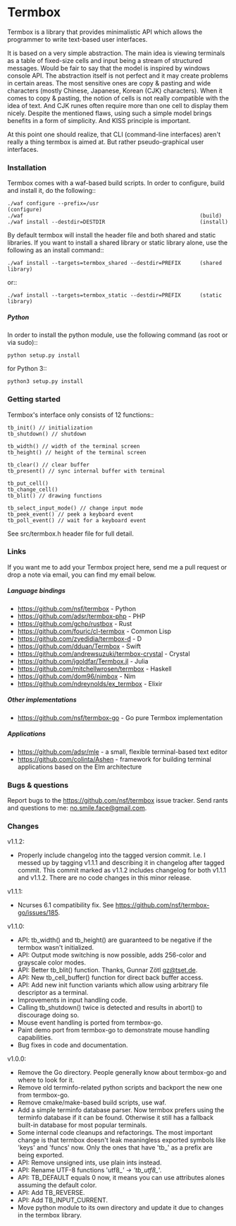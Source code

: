 # Termbox

Termbox is a library that provides minimalistic API which allows the
programmer to write text-based user interfaces.

It is based on a very simple abstraction. The main idea is viewing terminals as
a table of fixed-size cells and input being a stream of structured
messages. Would be fair to say that the model is inspired by windows console
API. The abstraction itself is not perfect and it may create problems in certain
areas. The most sensitive ones are copy & pasting and wide characters (mostly
Chinese, Japanese, Korean (CJK) characters). When it comes to copy & pasting,
the notion of cells is not really compatible with the idea of text. And CJK
runes often require more than one cell to display them nicely. Despite the
mentioned flaws, using such a simple model brings benefits in a form of
simplicity. And KISS principle is important.

At this point one should realize, that CLI (command-line interfaces) aren't
really a thing termbox is aimed at. But rather pseudo-graphical user interfaces.

### Installation

Termbox comes with a waf-based build scripts. In order to configure, build and
install it, do the following::

```
./waf configure --prefix=/usr                                (configure)
./waf                                                        (build)
./waf install --destdir=DESTDIR                              (install)
```

By default termbox will install the header file and both shared and static
libraries. If you want to install a shared library or static library alone, use
the following as an install command::

```
./waf install --targets=termbox_shared --destdir=PREFIX      (shared library)
```

or::

```
./waf install --targets=termbox_static --destdir=PREFIX      (static library)
```

##### Python

In order to install the python module, use the following command (as root or
via sudo)::

```
python setup.py install
```

for Python 3::

```
python3 setup.py install
```

### Getting started

Termbox's interface only consists of 12 functions::

```
tb_init() // initialization
tb_shutdown() // shutdown

tb_width() // width of the terminal screen
tb_height() // height of the terminal screen

tb_clear() // clear buffer
tb_present() // sync internal buffer with terminal

tb_put_cell()
tb_change_cell()
tb_blit() // drawing functions

tb_select_input_mode() // change input mode
tb_peek_event() // peek a keyboard event
tb_poll_event() // wait for a keyboard event
```

See src/termbox.h header file for full detail.

### Links

If you want me to add your Termbox project here, send me a pull request or drop
a note via email, you can find my email below.

##### Language bindings

- https://github.com/nsf/termbox - Python
- https://github.com/adsr/termbox-php - PHP
- https://github.com/gchp/rustbox - Rust
- https://github.com/fouric/cl-termbox - Common Lisp
- https://github.com/zyedidia/termbox-d - D
- https://github.com/dduan/Termbox - Swift
- https://github.com/andrewsuzuki/termbox-crystal - Crystal
- https://github.com/jgoldfar/Termbox.jl - Julia
- https://github.com/mitchellwrosen/termbox - Haskell
- https://github.com/dom96/nimbox - Nim
- https://github.com/ndreynolds/ex_termbox - Elixir

##### Other implementations

- https://github.com/nsf/termbox-go - Go pure Termbox implementation

##### Applications

- https://github.com/adsr/mle - a small, flexible terminal-based text editor
- https://github.com/colinta/Ashen - framework for building terminal applications based on the Elm architecture

### Bugs & questions

Report bugs to the https://github.com/nsf/termbox issue tracker. Send rants
and questions to me: no.smile.face@gmail.com.

### Changes

v1.1.2:

- Properly include changelog into the tagged version commit. I.e. I messed up
  by tagging v1.1.1 and describing it in changelog after tagged commit. This
  commit marked as v1.1.2 includes changelog for both v1.1.1 and v1.1.2. There
  are no code changes in this minor release.

v1.1.1:

- Ncurses 6.1 compatibility fix. See https://github.com/nsf/termbox-go/issues/185.

v1.1.0:

- API: tb_width() and tb_height() are guaranteed to be negative if the termbox
  wasn't initialized.
- API: Output mode switching is now possible, adds 256-color and grayscale color
  modes.
- API: Better tb_blit() function. Thanks, Gunnar Zötl <gz@tset.de>.
- API: New tb_cell_buffer() function for direct back buffer access.
- API: Add new init function variants which allow using arbitrary file
  descriptor as a terminal.
- Improvements in input handling code.
- Calling tb_shutdown() twice is detected and results in abort() to discourage
  doing so.
- Mouse event handling is ported from termbox-go.
- Paint demo port from termbox-go to demonstrate mouse handling capabilities.
- Bug fixes in code and documentation.

v1.0.0:

- Remove the Go directory. People generally know about termbox-go and where
  to look for it.
- Remove old terminfo-related python scripts and backport the new one from
  termbox-go.
- Remove cmake/make-based build scripts, use waf.
- Add a simple terminfo database parser. Now termbox prefers using the
  terminfo database if it can be found. Otherwise it still has a fallback
  built-in database for most popular terminals.
- Some internal code cleanups and refactorings. The most important change is
  that termbox doesn't leak meaningless exported symbols like 'keys' and
  'funcs' now. Only the ones that have 'tb_' as a prefix are being exported.
- API: Remove unsigned ints, use plain ints instead.
- API: Rename UTF-8 functions 'utf8_*' -> 'tb_utf8_*'.
- API: TB_DEFAULT equals 0 now, it means you can use attributes alones
  assuming the default color.
- API: Add TB_REVERSE.
- API: Add TB_INPUT_CURRENT.
- Move python module to its own directory and update it due to changes in the
  termbox library.
